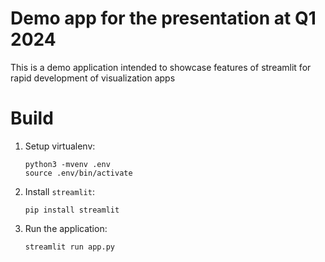 # Demo app for the presentation at Q1 2024

This is a demo application intended to showcase features of streamlit for rapid development of visualization apps

# Build

1. Setup virtualenv:
    ```
    python3 -mvenv .env
    source .env/bin/activate
    ```

2. Install `streamlit`:
    ```
    pip install streamlit
    ```

3. Run the application:
    ```
    streamlit run app.py
    ```
